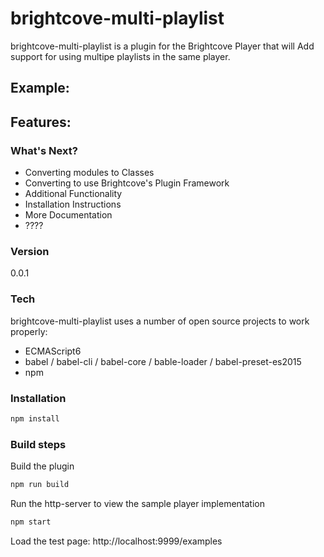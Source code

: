 # brightcove-multi-playlist

brightcove-multi-playlist is a plugin for the Brightcove Player that will Add support for using multipe playlists in the same player.

## Example:

## Features:


### What's Next?
 - Converting modules to Classes
 - Converting to use Brightcove's Plugin Framework
 - Additional Functionality
 - Installation Instructions
 - More Documentation
 - ????

### Version
0.0.1

### Tech

brightcove-multi-playlist uses a number of open source projects to work properly:

* ECMAScript6
* babel / babel-cli / babel-core / bable-loader / babel-preset-es2015
* npm

### Installation
```sh
npm install
```

### Build steps

Build the plugin
```sh
npm run build
```

Run the http-server to view the sample player implementation
```sh
npm start
```

Load the test page: http://localhost:9999/examples
